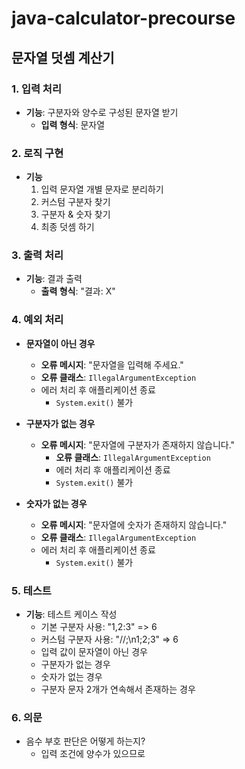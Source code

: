 # java-calculator-precourse

## 문자열 덧셈 계산기

### 1. 입력 처리

- **기능**: 구분자와 양수로 구성된 문자열 받기
    - **입력 형식**: 문자열

### 2. 로직 구현

- **기능**
    1. 입력 문자열 개별 문자로 분리하기
    2. 커스텀 구분자 찾기
    3. 구분자 & 숫자 찾기
    4. 최종 덧셈 하기

### 3. 출력 처리

- **기능**: 결과 출력
    - **출력 형식**: "결과: X"

### 4. 예외 처리

- **문자열이 아닌 경우**
    - **오류 메시지**: "문자열을 입력해 주세요."
    - **오류 클래스**: `IllegalArgumentException`
    - 에러 처리 후 애플리케이션 종료
        - `System.exit()` 불가

- **구분자가 없는 경우**
    - **오류 메시지**: "문자열에 구분자가 존재하지 않습니다."
        - **오류 클래스**: `IllegalArgumentException`
        - 에러 처리 후 애플리케이션 종료
        - `System.exit()` 불가

- **숫자가 없는 경우**
    - **오류 메시지**: "문자열에 숫자가 존재하지 않습니다."
    - **오류 클래스**: `IllegalArgumentException`
    - 에러 처리 후 애플리케이션 종료
        - `System.exit()` 불가

### 5. 테스트

- **기능**: 테스트 케이스 작성
    - 기본 구분자 사용: "1,2:3" => 6
    - 커스텀 구분자 사용: "//;\n1;2;3" => 6
    - 입력 값이 문자열이 아닌 경우
    - 구분자가 없는 경우
    - 숫자가 없는 경우
    - 구분자 문자 2개가 연속해서 존재하는 경우

### 6. 의문

- 음수 부호 판단은 어떻게 하는지?
    - 입력 조건에 양수가 있으므로